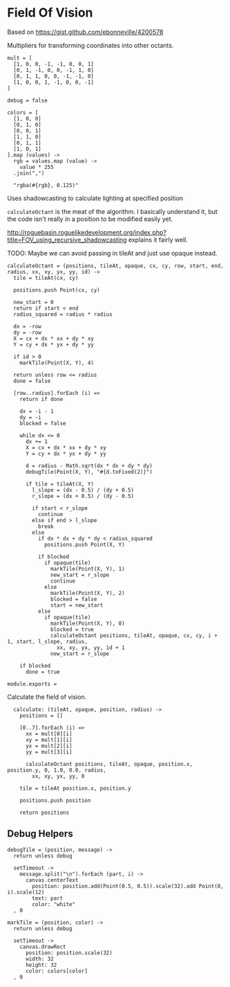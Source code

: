 Field Of Vision
===============

Based on https://gist.github.com/ebonneville/4200578

Multipliers for transforming coordinates into other octants.

    mult = [
      [1, 0, 0, -1, -1, 0, 0, 1]
      [0, 1, -1, 0, 0, -1, 1, 0]
      [0, 1, 1, 0, 0, -1, -1, 0]
      [1, 0, 0, 1, -1, 0, 0, -1]
    ]

    debug = false

    colors = [
      [1, 0, 0]
      [0, 1, 0]
      [0, 0, 1]
      [1, 1, 0]
      [0, 1, 1]
      [1, 0, 1]
    ].map (values) ->
      rgb = values.map (value) ->
        value * 255
      .join(",")

      "rgba(#{rgb}, 0.125)"

Uses shadowcasting to calculate lighting at specified position

`calculateOctant` is the meat of the algorithm. I basically understand it, but the
code isn't really in a position to be modified easily yet.

http://roguebasin.roguelikedevelopment.org/index.php?title=FOV_using_recursive_shadowcasting explains it fairly well.

TODO: Maybe we can avoid passing in tileAt and just use opaque instead.

    calculateOctant = (positions, tileAt, opaque, cx, cy, row, start, end, radius, xx, xy, yx, yy, id) ->
      tile = tileAt(cx, cy)

      positions.push Point(cx, cy)

      new_start = 0
      return if start < end
      radius_squared = radius * radius

      dx = -row
      dy = -row
      X = cx + dx * xx + dy * xy
      Y = cy + dx * yx + dy * yy

      if id > 0
        markTile(Point(X, Y), 4)

      return unless row <= radius
      done = false

      [row..radius].forEach (i) =>
        return if done

        dx = -i - 1
        dy = -i
        blocked = false

        while dx <= 0
          dx += 1
          X = cx + dx * xx + dy * xy
          Y = cy + dx * yx + dy * yy

          d = radius - Math.sqrt(dx * dx + dy * dy)
          debugTile(Point(X, Y), "#{d.toFixed(2)}")

          if tile = tileAt(X, Y)
            l_slope = (dx - 0.5) / (dy + 0.5)
            r_slope = (dx + 0.5) / (dy - 0.5)

            if start < r_slope
              continue
            else if end > l_slope
              break
            else
              if dx * dx + dy * dy < radius_squared
                positions.push Point(X, Y)

              if blocked
                if opaque(tile)
                  markTile(Point(X, Y), 1)
                  new_start = r_slope
                  continue
                else
                  markTile(Point(X, Y), 2)
                  blocked = false
                  start = new_start
              else
                if opaque(tile)
                  markTile(Point(X, Y), 0)
                  blocked = true
                  calculateOctant positions, tileAt, opaque, cx, cy, i + 1, start, l_slope, radius,
                    xx, xy, yx, yy, id + 1
                  new_start = r_slope

        if blocked
          done = true

    module.exports =

Calculate the field of vision.

      calculate: (tileAt, opaque, position, radius) ->
        positions = []

        [0..7].forEach (i) =>
          xx = mult[0][i]
          xy = mult[1][i]
          yx = mult[2][i]
          yy = mult[3][i]

          calculateOctant positions, tileAt, opaque, position.x, position.y, 0, 1.0, 0.0, radius,
            xx, xy, yx, yy, 0

        tile = tileAt position.x, position.y

        positions.push position

        return positions

Debug Helpers
-------------

    debugTile = (position, message) ->
      return unless debug

      setTimeout ->
        message.split("\n").forEach (part, i) ->
          canvas.centerText
            position: position.add(Point(0.5, 0.5)).scale(32).add Point(0, i).scale(12)
            text: part
            color: "white"
      , 0

    markTile = (position, color) ->
      return unless debug

      setTimeout ->
        canvas.drawRect
          position: position.scale(32)
          width: 32
          height: 32
          color: colors[color]
      , 0

